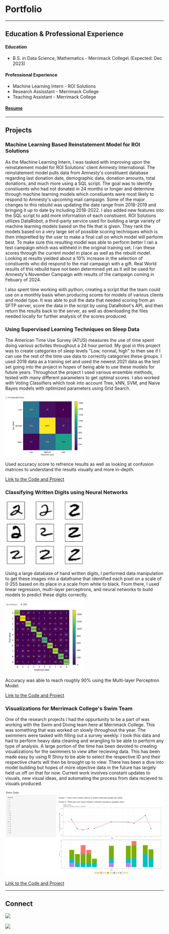 # Portfolio
---

## Education & Professional Experience
#### Education
<ul>
<li>B.S. in Data Science, Mathematics -  Merrimack College\ 
(Expected: Dec 2023)</li>
</ul>

#### Professional Experience
<ul>
<li>Machine Learning Intern - ROI Solutions</li>
<li>Research Assisstant - Merrimack College</li>
<li>Teaching Assistant - Merrimack College</li>
</ul>

#### [Resume](https://patrick-norcross-resume.tiiny.site/ "Resume")

---

## Projects

### Machine Learning Based Reinstatement Model for ROI Solutions
As the Machine Learning Intern, I was tasked with improving upon the reinstatement model for ROI Solutions' client 
Amnesty International. The reinstatement model pulls data from Amnesty's constituent database regarding last donation 
date, demographic data, donation amounts, total donations, and much more using a SQL script. The goal was to identify 
constiuents who had not donated in 24 months or longer and determine through machine learning models which constiuents 
were most likely to respond to Amnesty's upcoming mail campaign. Some of the major changes to this rebuild was updating 
the date range from 2018-2019 and bringing it up to date by including 2018-2022. I also added new features into the SQL 
script to add more information of each constiuent.
ROI Solutions utilizes DataRobot, a third-party service used for building a large variety of machine learning models
based on the file that is given. They rank the models based on a very large set of possible scoring techniques which
is then intepretted by the user to make a final call on which model will perform best. To make sure this resulting
model was able to perform better I ran a test campaign which was withheld in the original training set. I ran these
scores through the current model in place as well as the rebuilt model. Looking at results yielded about a 10%
increase in the selection of constiuents who did respond to the mail campaign with a gift. Real World results of
this rebuild have not been determined yet as it will be used for Amnesty's November Campaign with results of the
campaign coming in Febuary of 2024.

I also spent time working with python, creating a script that the team could use on a monthly basis when producing
scores for models of various clients and model type. It was able to pull the data that needed scoring from an SFTP
server, score the data in the script by using DataRobot's API, and then return the results back to the server,
as well as downloading the files needed locally for further analysis of the scores produced.

### Using Supervised Learning Techniques on Sleep Data
The American Time Use Survey (ATUS) measures the use of time spent doing various activites throughout a 24 hour period.
My goal in this project was to create categories of sleep levels "Low, normal, high" to then see if I can use 
the rest of the time use data to correctly categories these groups. I used 2018 data as a training set and used
the newest 2021 data as the test set going into the project in hopes of being able to use these models for future
years. Throughout the project I used various ensemble methods, tested with many different parameters to get optimal
scores. I also worked with Voting Classifiers which took into account Tree, kNN, SVM, and Naive Bayes models with 
optimized parameters using Grid Search.
<p>
<img src="./assets/ATUS_1.png" width="250" />
</p>
Used accuracy score to refrence results as well as looking at confusion matrices to understand the results
visually and more in-depth.

[Link to the Code and Project](https://github.com/patrick-norcross/ATUS_supervised_learning)

### Classifying Written Digits using Neural Networks

<p>
<img src="./assets/NN_1.png" width="250" />
</p>
Using a large database of hand written digits, I performed data manipulation to get these images into a dataframe
that identified each pixel on a scale of 0-255 based on its place in a scale from white to black. From there, I used
linear regression, multi-layer perceptrons, and neural networks to build models to predict these digits correctly. 
<p>
<img src="./assets/NN_2.png" width="250" />
</p>
Accuracy was able to reach roughly 90% using the Multi-layer Perceptron Model. 

[Link to the Code and Project](https://github.com/patrick-norcross/Digit_Identification)

### Visualizations for Merrimack College's Swim Team
One of the research projects I had the oppurtunity to be a part of was working with the Swim and Diving team here 
at Merrimack College. This was something that was worked on slowly throughout the year. The swimmers were tasked 
with filling out a survey weekly. I took this data and had to perform heavy data cleaning and wrangling to be able
to perform any type of analysis. A large portion of the time has been devoted to creating visualizations for the 
swimmers to view after recieving data. This has been made easy by using R Shiny to be able to select the respective 
ID and their respective charts will then be brought up to view. There has been a dive into model building but hopes 
of more objective data in the future has largely held us off on that for now. Current work involves constant updates
to visuals, new visual ideas, and automating the process from data recieved to visuals produced.
<p>
<img src="./assets/SWIM_1.png" width="500" />
</p>

[Link to the Code and Project](https://github.com/patrick-norcross/Swim_team_visuals)

---

## Connect
<a href="https://www.linkedin.com/in/patricknorcross"><img src="https://img.shields.io/badge/LinkedIn-0077B5?style=for-the-badge&logo=linkedin&logoColor=white"/></a>

<a href="mailto:patrick.norcross@comcast.net?"><img src="https://img.shields.io/badge/gmail-%23DD0031.svg?&style=for-the-badge&logo=gmail&logoColor=white"/></a>
